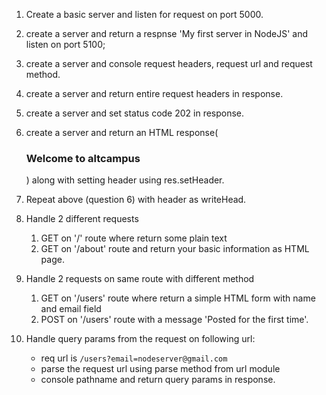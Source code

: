 1. Create a basic server and listen for request on port 5000.
2. create a server and return a respnse 'My first server in NodeJS' and listen on port 5100;
3. create a server and console request headers, request url and request method.
4. create a server and return entire request headers in response.
5. create a server and set status code 202 in response.
6. create a server and return an HTML response(<h3>Welcome to altcampus</h3>) along with        setting header using res.setHeader.
7. Repeat above (question 6) with header as writeHead.
8. Handle 2 different requests
    1. GET on '/' route where return some plain text
    2. GET on '/about' route and return your basic information as HTML page.
    
9. Handle 2 requests on same route with different method
    1. GET on '/users' route where return a simple HTML form with name and email field
    2. POST on '/users' route with a message 'Posted for the first time'.

10. Handle query params from the request on following url:
    - req url is `/users?email=nodeserver@gmail.com`
    - parse the  request url using parse method from url module
    - console pathname and return query params in response. 

